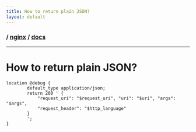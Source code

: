 ```yaml
---
title: How to return plain JSON?
layout: default
---
```


### / [nginx](./../) / [docs](./)

-----------------------------------------------------------------------------------

# How to return plain JSON?

```
location @debug {
        default_type application/json;
        return 200 ' {
            "request_uri": "$request_uri", "uri": "$uri", "args": "$args",
            "request_header": "$http_language"
        }
        ';
}
```